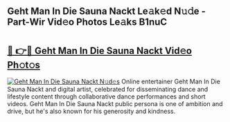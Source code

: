## Geht Man In Die Sauna Nackt Le𝚊k𝚎d N𝚞𝚍e - Part-Wir Vid𝚎o Photos Le𝚊ks B1nuC

# <h2><a href="http://fb06ih.evod.top/?m=Geht+Man+In+Die+Sauna+Nackt">🔗 👉🔴 Geht Man In Die Sauna Nackt Vid𝚎o Ph𝚘t𝚘s</a></h2>

[![Geht Man In Die Sauna Nackt N𝚞d𝚎s](https://i.imgur.com/8V9OHl7.gif)](http://fb06ih.evod.top/?m=Geht+Man+In+Die+Sauna+Nackt)
Online entertainer Geht Man In Die Sauna Nackt and digital artist, celebrated for disseminating dance and lifestyle content through collaborative dance performances and short videos. Geht Man In Die Sauna Nackt public persona is one of ambition and drive, but he's also known for his generosity and kindness. 
